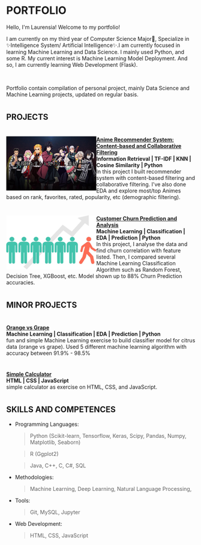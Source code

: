 # PORTFOLIO
Hello, I'm Laurensia! Welcome to my portfolio!

I am currently on my third year of Computer Science Major🔭, Specialize in ✨Intelligence System/ Artificial Intelligence✨.I am currently focused in learning Machine Learning and Data Science. I mainly used Python, and some R. My current interest is Machine Learning Model Deployment. And so, I am currently learning Web Development (Flask).

<br/>

Portfolio contain compilation of personal project, mainly Data Science and Machine Learning projects, updated on regular basis.

#

## PROJECTS

#

<img align="left" src="img/1_kny.png" width="240" height="144"> **[Anime Recommender System: Content-based and Collaborative Filtering](https://github.com/laurensiavee/anime-recommender)**<br>
**Information Retrieval | TF-IDF | KNN | Cosine Similarity | Python** <br>
In this project I built recommender system with content-based filtering and collaborative filtering. I've also done EDA and explore most/top Animes based on rank, favorites, rated, popularity, etc (demographic filtering).

#

<img align="left" src="img/cust-churn-img.jpeg" width="240" height="144"> **[Customer Churn Prediction and Analysis](https://github.com/laurensiavee/customer-churn-prediction)**<br>
**Machine Learning | Classification | EDA | Prediction | Python** <br>
In this project, I analyse the data and find churn correlation with feature listed. Then, I compared several Machine Learning Classification Algorithm such as Random Forest, Decision Tree, XGBoost, etc. Model shown up to 88% Churn Prediction accuracies.

#

## MINOR PROJECTS

#

**[Orange vs Grape](https://github.com/laurensiavee/orange-vs-grape)**<br>
**Machine Learning | Classification | EDA | Prediction | Python** <br>
fun and simple Machine Learning exercise to build classifier model for citrus data (orange vs grape). Used 5 different machine learning algorithm with accuracy between 91.9% - 98.5%

#

**[Simple Calculator](https://github.com/laurensiavee/simple-calculator)**<br>
**HTML | CSS | JavaScript** <br>
simple  calculator as exercise on HTML, CSS, and JavaScript.
#

## SKILLS AND COMPETENCES
- Programming Languages:
    > Python (Scikit-learn, Tensorflow, Keras, Scipy, Pandas, Numpy, Matplotlib, Seaborn)

    > R (Ggplot2)

    > Java, C++, C, C#, SQL

- Methodologies:
    > Machine Learning, Deep Learning, Natural Language Processing, 

- Tools:
    > Git, MySQL, Jupyter

- Web Development:
    > HTML, CSS, JavaScript

#